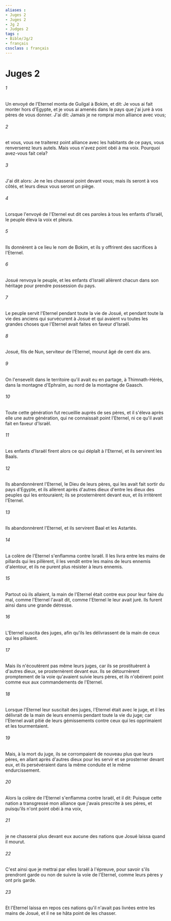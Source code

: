 ```yaml
---
aliases : 
- Juges 2
- Juges 2
- Jg 2
- Judges 2
tags : 
- Bible/Jg/2
- français
cssclass : français
---
```


# Juges 2

###### 1
Un envoyé de l'Eternel monta de Guilgal à Bokim, et dit: Je vous ai fait monter hors d'Egypte, et je vous ai amenés dans le pays que j'ai juré à vos pères de vous donner. J'ai dit: Jamais je ne romprai mon alliance avec vous;
###### 2
et vous, vous ne traiterez point alliance avec les habitants de ce pays, vous renverserez leurs autels. Mais vous n'avez point obéi à ma voix. Pourquoi avez-vous fait cela?
###### 3
J'ai dit alors: Je ne les chasserai point devant vous; mais ils seront à vos côtés, et leurs dieux vous seront un piège.
###### 4
Lorsque l'envoyé de l'Eternel eut dit ces paroles à tous les enfants d'Israël, le peuple éleva la voix et pleura.
###### 5
Ils donnèrent à ce lieu le nom de Bokim, et ils y offrirent des sacrifices à l'Eternel.
###### 6
Josué renvoya le peuple, et les enfants d'Israël allèrent chacun dans son héritage pour prendre possession du pays.
###### 7
Le peuple servit l'Eternel pendant toute la vie de Josué, et pendant toute la vie des anciens qui survécurent à Josué et qui avaient vu toutes les grandes choses que l'Eternel avait faites en faveur d'Israël.
###### 8
Josué, fils de Nun, serviteur de l'Eternel, mourut âgé de cent dix ans.
###### 9
On l'ensevelit dans le territoire qu'il avait eu en partage, à Thimnath-Hérès, dans la montagne d'Ephraïm, au nord de la montagne de Gaasch.
###### 10
Toute cette génération fut recueillie auprès de ses pères, et il s'éleva après elle une autre génération, qui ne connaissait point l'Eternel, ni ce qu'il avait fait en faveur d'Israël.
###### 11
Les enfants d'Israël firent alors ce qui déplaît à l'Eternel, et ils servirent les Baals.
###### 12
Ils abandonnèrent l'Eternel, le Dieu de leurs pères, qui les avait fait sortir du pays d'Egypte, et ils allèrent après d'autres dieux d'entre les dieux des peuples qui les entouraient; ils se prosternèrent devant eux, et ils irritèrent l'Eternel.
###### 13
Ils abandonnèrent l'Eternel, et ils servirent Baal et les Astartés.
###### 14
La colère de l'Eternel s'enflamma contre Israël. Il les livra entre les mains de pillards qui les pillèrent, il les vendit entre les mains de leurs ennemis d'alentour, et ils ne purent plus résister à leurs ennemis.
###### 15
Partout où ils allaient, la main de l'Eternel était contre eux pour leur faire du mal, comme l'Eternel l'avait dit, comme l'Eternel le leur avait juré. Ils furent ainsi dans une grande détresse.
###### 16
L'Eternel suscita des juges, afin qu'ils les délivrassent de la main de ceux qui les pillaient.
###### 17
Mais ils n'écoutèrent pas même leurs juges, car ils se prostituèrent à d'autres dieux, se prosternèrent devant eux. Ils se détournèrent promptement de la voie qu'avaient suivie leurs pères, et ils n'obéirent point comme eux aux commandements de l'Eternel.
###### 18
Lorsque l'Eternel leur suscitait des juges, l'Eternel était avec le juge, et il les délivrait de la main de leurs ennemis pendant toute la vie du juge; car l'Eternel avait pitié de leurs gémissements contre ceux qui les opprimaient et les tourmentaient.
###### 19
Mais, à la mort du juge, ils se corrompaient de nouveau plus que leurs pères, en allant après d'autres dieux pour les servir et se prosterner devant eux, et ils persévéraient dans la même conduite et le même endurcissement.
###### 20
Alors la colère de l'Eternel s'enflamma contre Israël, et il dit: Puisque cette nation a transgressé mon alliance que j'avais prescrite à ses pères, et puisqu'ils n'ont point obéi à ma voix,
###### 21
je ne chasserai plus devant eux aucune des nations que Josué laissa quand il mourut.
###### 22
C'est ainsi que je mettrai par elles Israël à l'épreuve, pour savoir s'ils prendront garde ou non de suivre la voie de l'Eternel, comme leurs pères y ont pris garde.
###### 23
Et l'Eternel laissa en repos ces nations qu'il n'avait pas livrées entre les mains de Josué, et il ne se hâta point de les chasser.
